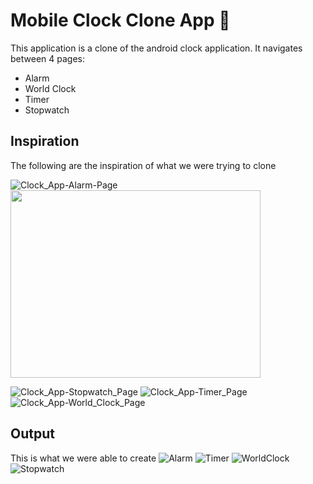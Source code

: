 # Mobile Clock Clone App 👋

This application is a clone of the android clock application. It navigates between 4 pages:
- Alarm
- World Clock
- Timer
- Stopwatch


## Inspiration
The following are the inspiration of what we were trying to clone


![Clock_App-Alarm-Page](https://github.com/user-attachments/assets/4d61c28f-1786-48c9-ad32-695dcd0d2882)
<img src="https://github.com/user-attachments/assets/4d61c28f-1786-48c9-ad32-695dcd0d2882" width="400" height="300">

![Clock_App-Stopwatch_Page](https://github.com/user-attachments/assets/fe74cd4a-79e2-4f84-858f-4f835b439d6d)
![Clock_App-Timer_Page](https://github.com/user-attachments/assets/0ec7c79b-22ad-4620-9a90-0bcd4e5680cd)
![Clock_App-World_Clock_Page](https://github.com/user-attachments/assets/b6b6b63d-a27f-4827-8c3e-fcaa4ed2da17)

## Output
This is what we were able to create
![Alarm](https://github.com/user-attachments/assets/bc18703d-ff0b-4ab2-8ec5-069f2decd9b7)
![Timer](https://github.com/user-attachments/assets/a41c4c11-a7b7-4d1f-a4d9-3993c8bd27b8)
![WorldClock](https://github.com/user-attachments/assets/58313150-4319-4e82-bb13-c7ee80612a4e)
![Stopwatch](https://github.com/user-attachments/assets/1855be25-bbc5-438a-b581-b9c309ec8ace)
